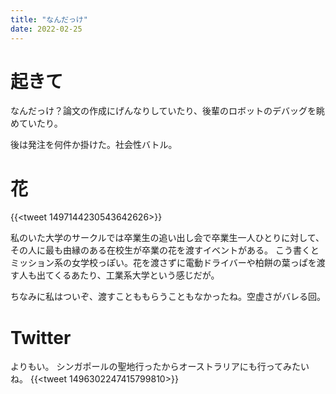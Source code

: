 ```yaml
---
title: "なんだっけ"
date: 2022-02-25
---
```


# 起きて
なんだっけ？論文の作成にげんなりしていたり、後輩のロボットのデバッグを眺めていたり。

後は発注を何件か掛けた。社会性バトル。

# 花
{{<tweet 1497144230543642626>}}

私のいた大学のサークルでは卒業生の追い出し会で卒業生一人ひとりに対して、その人に最も由縁のある在校生が卒業の花を渡すイベントがある。
こう書くとミッション系の女学校っぽい。花を渡さずに電動ドライバーや柏餅の葉っぱを渡す人も出てくるあたり、工業系大学という感じだが。

ちなみに私はついぞ、渡すことももらうこともなかったね。空虚さがバレる回。
# Twitter

よりもい。
シンガポールの聖地行ったからオーストラリアにも行ってみたいね。
{{<tweet 1496302247415799810>}}